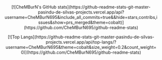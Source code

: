 <p align="center">
[![CheMBurN's GitHub stats](https://github-readme-stats-git-master-pasindu-de-silvas-projects.vercel.app/api?username=CheMBurN695&include_all_commits=true&&hide=stars,contribs,issues&show=prs_merged&theme=cobalt)](https://github.com/CheMBurN695/github-readme-stats)  
</p>

<p align="center">
[![Top Langs](https://github-readme-stats-git-master-pasindu-de-silvas-projects.vercel.app/api/top-langs/?username=CheMBurN695&theme=cobalt&size_weight=0.2&count_weight=0)](https://github.com/CheMBurN695/github-readme-stats)
</p>

<!--
**CheMBurN695/CheMBurN695** is a ✨ _special_ ✨ repository because its `README.md` (this file) appears on your GitHub profile.

Here are some ideas to get you started:

- 🔭 I’m currently working on ...
- 🌱 I’m currently learning ...
- 👯 I’m looking to collaborate on ...
- 🤔 I’m looking for help with ...
- 💬 Ask me about ...
- 📫 How to reach me: ...
- 😄 Pronouns: ...
- ⚡ Fun fact: ...
-->
